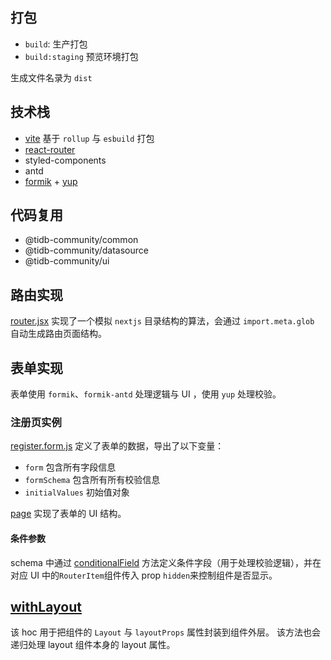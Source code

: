 ## 打包

- `build`: 生产打包
- `build:staging` 预览环境打包

生成文件名录为 `dist`

## 技术栈

- [vite](https://vitejs.dev/) 基于 `rollup` 与 `esbuild` 打包
- [react-router](https://reactrouter.com/web/guides/quick-start)
- styled-components
- antd
- [formik](https://formik.org/) + [yup](https://github.com/jquense/yup)

## 代码复用

- @tidb-community/common
- @tidb-community/datasource
- @tidb-community/ui

## 路由实现

[router.jsx](src/router.jsx) 实现了一个模拟 `nextjs` 目录结构的算法，会通过 `import.meta.glob`
自动生成路由页面结构。

## 表单实现

表单使用 `formik`、`formik-antd` 处理逻辑与 UI ，使用 `yup` 处理校验。

### 注册页实例

[register.form.js](src/pages/login/login.form.js) 定义了表单的数据，导出了以下变量：

- `form` 包含所有字段信息
- `formSchema` 包含所有所有校验信息
- `initialValues` 初始值对象

[page](src/pages/login/index.page.jsx) 实现了表单的 UI 结构。

#### 条件参数

schema 中通过 [conditionalField](../commons/utils/form.js) 方法定义条件字段（用于处理校验逻辑），并在对应 UI 中的`RouterItem`组件传入 prop
`hidden`来控制组件是否显示。

## [withLayout](../packages/common/hoc/layout.jsx)

该 hoc 用于把组件的 `Layout` 与 `layoutProps` 属性封装到组件外层。 该方法也会递归处理 layout 组件本身的 layout 属性。
